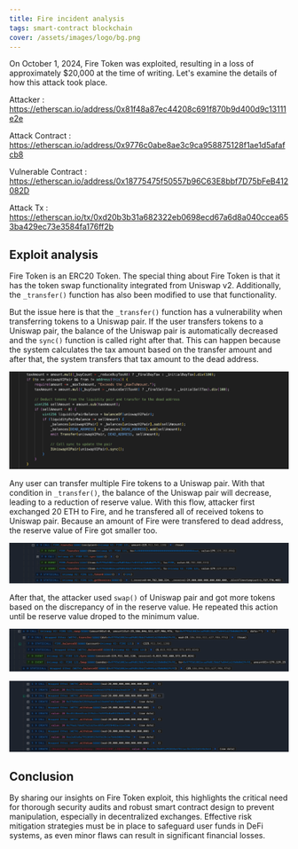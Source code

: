```yaml
---
title: Fire incident analysis
tags: smart-contract blockchain
cover: /assets/images/logo/bg.png
---
```


On October 1, 2024, Fire Token was exploited, resulting in a loss of approximately $20,000 at the time of writing. Let's examine the details of how this attack took place.

Attacker : https://etherscan.io/address/0x81f48a87ec44208c691f870b9d400d9c13111e2e

Attack Contract : https://etherscan.io/address/0x9776c0abe8ae3c9ca958875128f1ae1d5afafcb8


Vulnerable Contract : https://etherscan.io/address/0x18775475f50557b96C63E8bbf7D75bFeB412082D

Attack Tx : https://etherscan.io/tx/0xd20b3b31a682322eb0698ecd67a6d8a040ccea653ba429ec73e3584fa176ff2b

## Exploit analysis

Fire Token is an ERC20 Token. The special thing about Fire Token is that it has the token swap functionality integrated from Uniswap v2. Additionally, the `_transfer()` function has also been modified to use that functionality.

But the issue here is that the `_transfer()` function has a vulnerability when transferring tokens to a Uniswap pair. If the user transfers tokens to a Uniswap pair, the balance of the Uniswap pair is automatically decreased and the `sync()` function is called right after that. This can happen because the system calculates the tax amount based on the transfer amount and after that, the system transfers that tax amount to the dead address.

![Transfer funtion](/assets/images/hacking/fire/transfer.png)

Any user can transfer multiple Fire tokens to a Uniswap pair. With that condition in `_transfer()`, the balance of the Uniswap pair will decrease, leading to a reduction of reserve value. With this flow, attacker first exchanged 20 ETH to Fire, and he transfered all of received tokens to Uniswap pair. Because an amount of Fire were transfered to dead address, the reserve value of Fire got smaller too.

![Transfer funtion](/assets/images/hacking/fire/decrease.png)

After that, the attacker used `swap()` of Uniswap pair and got more tokens based on the discrepancy of in the reserve value. He repeated this action until be reserve value droped to the minimum value.

![Transfer funtion](/assets/images/hacking/fire/swap.png)

![Transfer funtion](/assets/images/hacking/fire/loop.png)

## Conclusion

By sharing our insights on Fire Token exploit, this highlights the critical need for thorough security audits and robust smart contract design to prevent manipulation, especially in decentralized exchanges. Effective risk mitigation strategies must be in place to safeguard user funds in DeFi systems, as even minor flaws can result in significant financial losses.